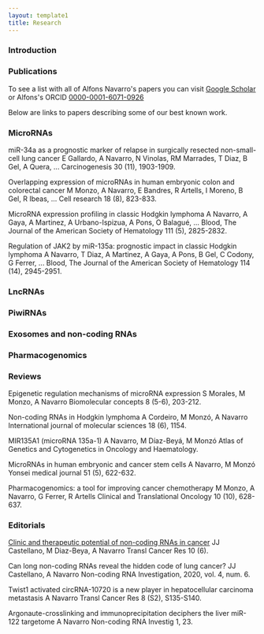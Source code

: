 ```yaml
---
layout: template1
title: Research
---
```


### Introduction


### Publications


To see a list with all of Alfons Navarro's papers you can visit 
[Google Scholar](https://scholar.google.es/citations?user=xF42u88AAAAJ&hl=en) or
Alfons's ORCID [0000-0001-6071-0926](https://orcid.org/0000-0001-6071-0926)

Below are links to papers describing some of our best known work.


### MicroRNAs

miR-34a as a prognostic marker of relapse in surgically resected non-small-cell lung cancer
E Gallardo, A Navarro, N Vinolas, RM Marrades, T Diaz, B Gel, A Quera, ...
Carcinogenesis 30 (11), 1903-1909.

Overlapping expression of microRNAs in human embryonic colon and colorectal cancer
M Monzo, A Navarro, E Bandres, R Artells, I Moreno, B Gel, R Ibeas, ...
Cell research 18 (8), 823-833.

MicroRNA expression profiling in classic Hodgkin lymphoma
A Navarro, A Gaya, A Martinez, A Urbano-Ispizua, A Pons, O Balagué, ...
Blood, The Journal of the American Society of Hematology 111 (5), 2825-2832.

Regulation of JAK2 by miR-135a: prognostic impact in classic Hodgkin lymphoma
A Navarro, T Diaz, A Martinez, A Gaya, A Pons, B Gel, C Codony, G Ferrer, ...
Blood, The Journal of the American Society of Hematology 114 (14), 2945-2951.

### LncRNAs


### PiwiRNAs


### Exosomes and non-coding RNAs




### Pharmacogenomics


### Reviews

Epigenetic regulation mechanisms of microRNA expression
S Morales, M Monzo, A Navarro
Biomolecular concepts 8 (5-6), 203-212.

Non-coding RNAs in Hodgkin lymphoma
A Cordeiro, M Monzó, A Navarro
International journal of molecular sciences 18 (6), 1154.

MIR135A1 (microRNA 135a-1)
A Navarro, M Díaz-Beyá, M Monzó
Atlas of Genetics and Cytogenetics in Oncology and Haematology.

MicroRNAs in human embryonic and cancer stem cells
A Navarro, M Monzó
Yonsei medical journal 51 (5), 622-632.

Pharmacogenomics: a tool for improving cancer chemotherapy
M Monzo, A Navarro, G Ferrer, R Artells
Clinical and Translational Oncology 10 (10), 628-637.

### Editorials

[Clinic and therapeutic potential of non-coding RNAs in cancer](https://tcr.amegroups.com/article/view/48756)
JJ Castellano, M Diaz-Beya, A Navarro
Transl Cancer Res 10 (6). 


Can long non-coding RNAs reveal the hidden code of lung cancer?
JJ Castellano, A Navarro
Non-coding RNA Investigation, 2020, vol. 4, num. 6.

Twist1 activated circRNA-10720 is a new player in hepatocellular carcinoma metastasis
A Navarro
Transl Cancer Res 8 (S2), S135-S140.

Argonaute-crosslinking and immunoprecipitation deciphers the liver miR-122 targetome
A Navarro
Non-coding RNA Investig 1, 23.









